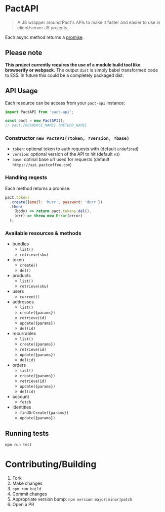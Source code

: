 PactAPI
=======

> A JS wrapper around Pact's APIs to make it faster and easier to use in client/server JS projects.

Each async method returns a [promise](http://www.html5rocks.com/en/tutorials/es6/promises/).


Please note
-----------

**This project currently requires the use of a module build tool like browserify or webpack**. The output `dist` is simply babel transformed code to ES5. In future this could be a completely packaged dist.

API Usage
---------

Each resource can be access from your `pact-api` instance:

```js
import PactAPI from 'pact-api';

const pact = new PactAPI();
// pact.{RESOURCE_NAME}.{METHOD_NAME}
```

### Constructor `new PactAPI(?token, ?version, ?base)`

- `token`: optional token to auth requests with (default `undefined`)
- `version`: optional version of the API to hit (default `v1`)
- `base`: optinal base url used for requests (default `https://api.pactcoffee.com`)

### Handling reqests

Each method returns a promise:

```js
pact.tokens
  .create({email: 'hurr', password: 'durr'})
  .then(
    (body) => return pact.tokens.del(),
    (err) => throw new Error(error)
  );
```

### Available resources & methods

- bundles
  - `list()`
  - `retrieve(sku)`
- token
  - `create()`
  - `del()`
- products
  - `list()`
  - `retrieve(sku)`
- users
  - `current()`
- addresses
  - `list()`
  - `create({params})`
  - `retrieve(id)`
  - `update({params})`
  - `del(id)`
- recurrables
  - `list()`
  - `create({params})`
  - `retrieve(id)`
  - `update({params})`
  - `del(id)`
- orders
  - `list()`
  - `create({params})`
  - `retrieve(id)`
  - `update({params})`
  - `del(id)`
- account
  - `fetch`
- identities
  - `findOrCreate({params})`
  - `update({params})`


Running tests
-------------

`npm run test`


Contributing/Building
=====================

1. Fork
1. Make changes
1. `npm run build`
1. Commit changes
1. Appropriate version bump: `npm version major|minor|patch`
1. Open a PR
